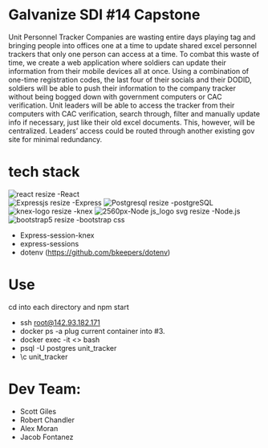 # Galvanize SDI #14 Capstone
Unit Personnel Tracker
Companies are wasting entire days playing tag and bringing people into offices one at a time to update shared excel personnel trackers that only one person can access at a time. To combat this waste of time, we create a web application where soldiers can update their information from their mobile devices all at once. Using a combination of one-time registration codes, the last four of their socials and their DODID, soldiers will be able to push their information to the company tracker without being bogged down with government computers or CAC verification. Unit leaders will be able to access the tracker from their computers with CAC verification, search through, filter and manually update info if necessary, just like their old excel documents. This, however, will be centralized. Leaders’ access could be routed through another existing gov site for minimal redundancy.

# tech stack 
![react resize](https://user-images.githubusercontent.com/117850494/218570383-6a6508c7-2119-44bb-8a2d-92d8c655984b.png)
-React  
![Expressjs resize](https://user-images.githubusercontent.com/117850494/218570416-b60503f9-97e5-4443-9dfe-a7a18358ccdd.png)
-Express 
![Postgresql resize](https://user-images.githubusercontent.com/117850494/218570438-b8dcd48c-bb2f-4957-896d-9d3a5cb873ce.png) 
-postgreSQL
 ![knex-logo resize](https://user-images.githubusercontent.com/117850494/218570454-1da41ba7-d058-48c3-8bad-6d215c9b5e37.png)
-knex 
![2560px-Node js_logo svg resize](https://user-images.githubusercontent.com/117850494/218570471-4aae1dcc-5341-4395-be6e-3be437bbbf0d.png)
-Node.js 
 ![bootstrap5 resize](https://user-images.githubusercontent.com/117850494/218570494-601aeb4c-645d-4776-8c69-dbd09b27d1b5.jpg)
-bootstrap css 
- Express-session-knex
- express-sessions 
- dotenv (https://github.com/bkeepers/dotenv)

# Use
 cd into each directory and npm start
- ssh root@142.93.182.171
- docker ps -a plug current container into #3.
- docker exec -it <> bash
- psql -U postgres unit_tracker
- \c unit_tracker
# Dev Team: 
- Scott Giles
- Robert Chandler
- Alex Moran
- Jacob Fontanez
